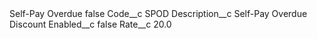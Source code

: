 <?xml version="1.0" encoding="UTF-8"?>
<CustomMetadata xmlns="http://soap.sforce.com/2006/04/metadata" xmlns:xsi="http://www.w3.org/2001/XMLSchema-instance" xmlns:xsd="http://www.w3.org/2001/XMLSchema">
    <label>Self-Pay Overdue</label>
    <protected>false</protected>
    <values>
        <field>Code__c</field>
        <value xsi:type="xsd:string">SPOD</value>
    </values>
    <values>
        <field>Description__c</field>
        <value xsi:type="xsd:string">Self-Pay Overdue Discount</value>
    </values>
    <values>
        <field>Enabled__c</field>
        <value xsi:type="xsd:boolean">false</value>
    </values>
    <values>
        <field>Rate__c</field>
        <value xsi:type="xsd:double">20.0</value>
    </values>
</CustomMetadata>
